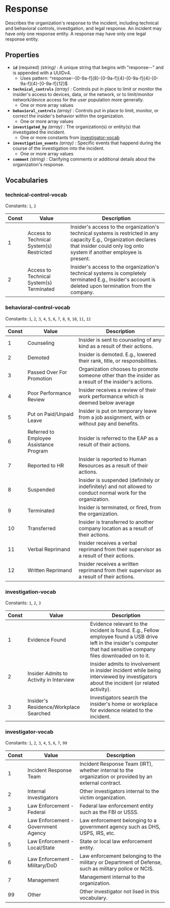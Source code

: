 # Response

Describes the organization's response to the incident, including technical and behavioral controls, investigation, and legal response. An incident may have only one response entity. A response may have only one legal response entity.

## Properties

- **`id`** (required) *(string)* : A unique string that begins with "response--" and is appended with a UUIDv4.
  - Uses pattern: ^response--[0-9a-f]{8}-[0-9a-f]{4}-[0-9a-f]{4}-[0-9a-f]{4}-[0-9a-f]{12}$
- **`technical_controls`** *(array)* : Controls put in place to limit or monitor the insider's access to devices, data, or the network, or to limit/monitor network/device access for the user population more generally.
  - One or more array values
- **`behavioral_controls`** *(array)* : Controls put in place to limit, monitor, or correct the insider's behavior within the organization.
  - One or more array values
- **`investigated_by`** *(array)* : The organization(s) or entity(s) that investigated the incident.
  - One or more constants from [investigator-vocab](#investigator-vocab)
- **`investigation_events`** *(array)* : Specific events that happend during the course of the investigation into the incident.
  - One or more array values
- **`comment`** *(string)* : Clarifying comments or additional details about the organization's response.

## Vocabularies

### technical-control-vocab

Constants: `1`, `2`

| Const | Value | Description |
| --- | --- | --- |
| 1 | Access to Technical System(s) Restricted | Insider's access to the organization's technical systems is restricted in any capacity E.g., Organization declares that insider could only log onto system if another employee is present.|
| 2 | Access to Technical System(s) Terminated | Insider's access to the organization's technical systems is completely terminated E.g., Insider's account is deleted upon termination from the company.|

### behavioral-control-vocab

Constants: `1`, `2`, `3`, `4`, `5`, `6`, `7`, `8`, `9`, `10`, `11`, `12`

| Const | Value | Description |
| --- | --- | --- |
| 1 | Counseling | Insider is sent to counseling of any kind as a result of their actions.|
| 2 | Demoted | Insider is demoted. E.g., lowered their rank, title, or responsbilities.|
| 3 | Passed Over For Promotion | Organization chooses to promote someone other than the insider as a result of the insider's actions.|
| 4 | Poor Performance Review | Insider receives a review of their work performance which is deemed below average|
| 5 | Put on Paid/Unpaid Leave | Insider is put on temporary leave from a job assignment, with or without pay and benefits.|
| 6 | Referred to Employee Assistance Program | Insider is referred to the EAP as a result of their actions.|
| 7 | Reported to HR | Insider is reported to Human Resources as a result of their actions.|
| 8 | Suspended | Insider is suspended (definitely or indefinitely) and not allowed to conduct normal work for the organization.|
| 9 | Terminated | Insider is terminated, or fired, from the organization.|
| 10 | Transferred | Insider is transferred to another company location as a result of their actions.|
| 11 | Verbal Reprimand | Insider receives a verbal reprimand from their supervisor as a result of their actions.|
| 12 | Written Reprimand | Insider receives a written reprimand from their supervisor as a result of their actions.|

### investigation-vocab

Constants: `1`, `2`, `3`

| Const | Value | Description |
| --- | --- | --- |
| 1 | Evidence Found | Evidence relevant to the incident is found. E.g., Fellow employee found a USB drive left in the insider's computer that had sensitive company files downloaded on to it.|
| 2 | Insider Admits to Activity in Interview | Insider admits to involvement in insider incident while being interviewed by investigators about the incident (or related activity).|
| 3 | Insider's Residence/Workplace Searched | Investigators search the insider's home or workplace for evidence related to the incident.|

### investigator-vocab

Constants: `1`, `2`, `3`, `4`, `5`, `6`, `7`, `99`

| Const | Value | Description |
| --- | --- | --- |
| 1 | Incident Response Team | Incident Response Team (IRT), whether internal to the organization or provided by an external contract.|
| 2 | Internal Investigators | Other investigators internal to the victim organization.|
| 3 | Law Enforcement - Federal | Federal law enforcement entity such as the FBI or USSS.|
| 4 | Law Enforcement - Government Agency | Law enforcement belonging to a government agency such as DHS, USPS, IRS, etc.|
| 5 | Law Enforcement - Local/State | State or local law enforcement entity.|
| 6 | Law Enforcement - Military/DoD | Law enforcement belonging to the military or Department of Defense, such as military police or NCIS. |
| 7 | Management | Management internal to the organization.|
| 99 | Other | Other investigator not lised in this vocabulary.|
